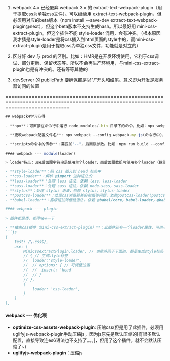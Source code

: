 1. webpack 4.x 已经废弃 webpack 3.x 的 extract-text-webpack-plugin（用于提取css为单独css文件）。可以继续用 extract-text-webpack-plugin，但必须用对应的beta版本（npm install --save-dev extract-text-webpack-plugin@next），但这个beta版本不支持生成hash。所以最好用 mini-css-extract-plugin。但这个插件不能 style-loader 混用，会有冲突。（根本原因我才猜是style-loader是将css插入到html页面的style中的，而mini-css-extract-plugin是用于提取css为单独css文件，功能就是对立的）

2. 区分好 dev 与 prod 的区别。比如：HMR是在开发环境使用，它利于css调试、部分更新、保留状态等。所以不会再生产环境用，与mini-css-extract-plugin也是有冲突的。还有等等其他的

3. devServer 的 publicPath 要确保都是以"/"开头和结尾。意义即为开发是服务器访问的位置

==================================================================================================================================
```javascript
## webpack4学习心得

- **npx**：可直接在命令行中运行 node_modules/.bin 目录下的命令，比如：npx webpack

- **更改webpack配置文件名**: npx webpack --config webpack.my.js(命令行中)，webpack --config webpack.my.js(package.json的scripts中)

- **scripts命令中的传参**：需要加"--"，后面跟参数。比如：npm run build --config webpack.my.js

#### webpack --- module(loader)

> loader特点：use后面跟字符串是使用单个loader，而后面跟数组可使用多个loader（数组中执行有顺序，**从右向左**/**从下向上**执行）

- **style-loader**：把 css 插入到 head 标签中
- **css-loader**：解析 @import 这种语法的
- **less-loader**：处理 less 语法，依赖 less，less-loader
- **sass-loader**：处理 sass 语法，依赖 node-sass，sass-loader
- **stylus**：处理 stylus 语法，依赖 stylus，stylus-loader
- **postcss-loader**：处理css浏览器兼容前缀等问题，依赖postcss-loader(postcss-loader一般在less,sass等loader之后执行，在style,css之前执行，即表面顺序看：style, css, postcss, less, sass...(loader思路：less,sass等变成css => postcss => 项目使用的css)，config可以设置设置postcss.config.js的路径，默认在外层)，autoprefixer
- **babel-loader**：高级语法转低级语法，依赖 @babel/core，babel-loader，@babel/preset-env(es6 -> es5)，@babel/plugin-proposal-class-properties(提案中的class语法)，@babel/plugin-proposal-decorators(提案中的装饰器语法)。。。等等

#### webpack --- plugin

> 插件都是类，都得new一下

- **抽离css插件（mini-css-extract-plugin）**：此插件还有一个loader属性，可用于与style-loader相同的功能（但一个实例只能用于一个文件哦，想抽离成多个文件就多个实例）
```js
{
	test: /\.css$/, 
	use: [
		MiniCssextractPlugin.loader, // 功能等同于下面的，都是生成style标签（但这是link形式的），但多了抽离css的功能
		// { // 生成style标签
		// 	loader:'style-loader',
		// 	// options: { // 可调整位置
		// 	// 	insert: 'head'
		// 	// }
		// },
		{
			loader: 'css-loader',
		}
	]
},
```



#### webpack --- 优化项

- **optimize-css-assets-webpack-plugin**: 压缩css(但是用了此插件，必须用uglifyjs-webpack-plugin手动压缩js，因为js原先是默认压缩的[有很多默认配置，直接导致连es6语法也不支持了。。。]，但用了这个插件，就不会默认压缩了~)
- **uglifyjs-webpack-plugin**：压缩js
```
